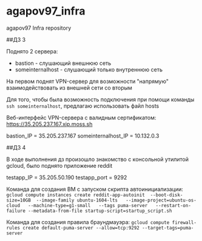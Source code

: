# agapov97_infra
agapov97 Infra repository

##ДЗ 3

Поднято 2 сервера:
 - bastion - слушающий внешнюю сеть
 - someinternalhost - слушающий только внутреннюю сеть

На первом поднят VPN-сервер для возможности "напрямую" взаимодействовать из внешней сети со вторым

Для того, чтобы была возможность подключения при помощи команды `ssh someinternalhost`, предлагаю использовать файл hosts

Веб-интерфейс VPN-сервера с валидным сертификатом: https://35.205.237.167.xip.moss.sh

bastion_IP = 35.205.237.167
someinternalhost_IP = 10.132.0.3

##ДЗ 4

В ходе выполнения дз произошло знакомство с консольной утилитой gcloud, было поднято приложение reddit

testapp_IP = 35.205.50.190
testapp_port = 9292

Команда для создания ВМ с запуском скрипта автоинициализации:
`gcloud compute instances create reddit-app-autoinit  --boot-disk-size=10GB  --image-family ubuntu-1604-lts   --image-project=ubuntu-os-cloud   --machine-type=g1-small   --tags puma-server   --restart-on-failure --metadata-from-file startup-script=startup_script.sh`

Команда для создания правила браундмауэра:
`gcloud compute firewall-rules create default-puma-server --allow=tcp:9292 --target-tags=puma-server`
